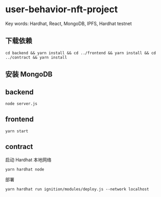 # user-behavior-nft-project

Key words: Hardhat, React, MongoDB, IPFS, Hardhat testnet

## 下载依赖

```shell
cd backend && yarn install && cd ../frontend && yarn install && cd ../contract && yarn install
```

## 安装 MongoDB

## backend

```shell
node server.js
```

## frontend

```shell
yarn start
```

## contract

启动 Hardhat 本地网络

```shell
yarn hardhat node
```

部署

```shell
yarn hardhat run ignition/modules/deploy.js --network localhost
```
